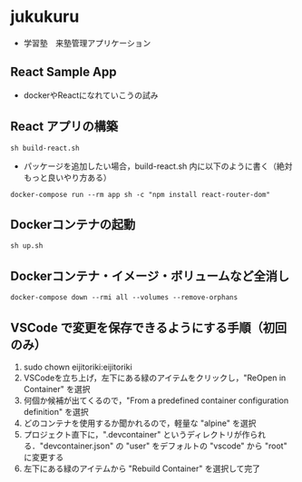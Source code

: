 # jukukuru
- 学習塾　来塾管理アプリケーション

## React Sample App
- dockerやReactになれていこうの試み

## React アプリの構築
```
sh build-react.sh
```
- パッケージを追加したい場合，build-react.sh 内に以下のように書く（絶対もっと良いやり方ある）
```
docker-compose run --rm app sh -c "npm install react-router-dom"
```

## Dockerコンテナの起動
```
sh up.sh
```

## Dockerコンテナ・イメージ・ボリュームなど全消し
```
docker-compose down --rmi all --volumes --remove-orphans
```

## VSCode で変更を保存できるようにする手順（初回のみ）
1. sudo chown eijitoriki:eijitoriki <folder name>
2. VSCodeを立ち上げ，左下にある緑のアイテムをクリックし，"ReOpen in Container" を選択
3. 何個か候補が出てくるので，"From a predefined container configuration definition" を選択
4. どのコンテナを使用するか聞かれるので，軽量な "alpine" を選択
5. プロジェクト直下に，".devcontainer" というディレクトリが作られる．"devcontainer.json" の "user" をデフォルトの "vscode" から "root" に変更する
6. 左下にある緑のアイテムから "Rebuild Container" を選択して完了